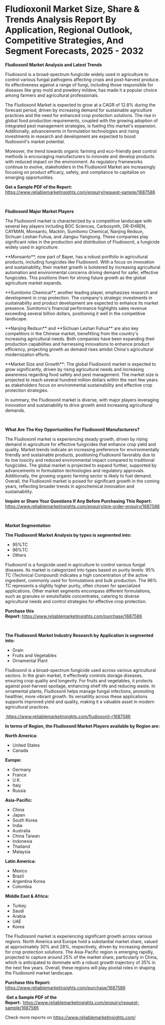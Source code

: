 <p><h1>Fludioxonil Market Size, Share & Trends Analysis Report By Application, Regional Outlook, Competitive Strategies, And Segment Forecasts, 2025 - 2032</h1></p><p><strong>Fludioxonil Market Analysis and Latest Trends</strong></p>
<p><p>Fludioxonil is a broad-spectrum fungicide widely used in agriculture to control various fungal pathogens affecting crops and post-harvest produce. Its effectiveness against a range of fungi, including those responsible for diseases like gray mold and powdery mildew, has made it a popular choice among farmers and agricultural professionals. </p><p>The Fludioxonil Market is expected to grow at a CAGR of 12.8% during the forecast period, driven by increasing demand for sustainable agriculture practices and the need for enhanced crop protection solutions. The rise in global food production requirements, coupled with the growing adoption of integrated pest management strategies, is fueling this market's expansion. Additionally, advancements in formulation technologies and rising investments in research and development are expected to boost fludioxonil's market potential. </p><p>Moreover, the trend towards organic farming and eco-friendly pest control methods is encouraging manufacturers to innovate and develop products with reduced impact on the environment. As regulatory frameworks continue to evolve, stakeholders in the Fludioxonil Market are increasingly focusing on product efficacy, safety, and compliance to capitalize on emerging opportunities.</p></p>
<p><strong>Get a Sample PDF of the Report:&nbsp;</strong> <a href="https://www.reliablemarketinsights.com/enquiry/request-sample/1687586?utm_campaign=3584&utm_medium=2&utm_source=Github&utm_content=ia&utm_term=02042025&utm_id=fludioxonil">https://www.reliablemarketinsights.com/enquiry/request-sample/1687586</a></p>
<p>&nbsp;</p>
<p><strong>Fludioxonil Major Market Players</strong></p>
<p><p>The Fludioxonil market is characterized by a competitive landscape with several key players including BOC Sciences, Carbosynth, DR-EHREN, CAYMAN, Monsanto, Macklin, Sumitomo Chemical, Nanjing Redsun, Sichuan Leshan Fuhua, and Jiangsu Yangnong. These companies play significant roles in the production and distribution of Fludioxonil, a fungicide widely used in agriculture.</p><p>**Monsanto**, now part of Bayer, has a robust portfolio in agricultural products, including fungicides like Fludioxonil. With a focus on innovation and sustainability, their market growth is bolstered by increasing agricultural automation and environmental concerns driving demand for safer, effective fungicides. This positions them for strong future growth as the global agriculture market expands.</p><p>**Sumitomo Chemical**, another leading player, emphasizes research and development in crop protection. The company's strategic investments in sustainability and product development are expected to enhance its market presence. Sumitomo's financial performance highlights sales revenue exceeding several billion dollars, positioning it well in the competitive landscape.</p><p>**Nanjing Redsun** and **Sichuan Leshan Fuhua** are also key competitors in the Chinese market, benefitting from the country's increasing agricultural needs. Both companies have been expanding their production capabilities and harnessing innovations to enhance product efficiency, projecting growth as demand rises amidst China's agricultural modernization efforts.</p><p>**Market Size and Growth**: The global Fludioxonil market is expected to grow significantly, driven by rising agricultural needs and increasing awareness regarding food safety and pest management. The market size is projected to reach several hundred million dollars within the next few years as stakeholders focus on environmental sustainability and effective crop protection strategies.</p><p>In summary, the Fludioxonil market is diverse, with major players leveraging innovation and sustainability to drive growth amid increasing agricultural demands.</p></p>
<p>&nbsp;</p>
<p><strong>What Are The Key Opportunities For Fludioxonil Manufacturers?</strong></p>
<p><p>The Fludioxonil market is experiencing steady growth, driven by rising demand in agriculture for effective fungicides that enhance crop yield and quality. Market trends indicate an increasing preference for environmentally friendly and sustainable products, positioning Fludioxonil favorably due to its low toxicity and reduced environmental impact compared to traditional fungicides. The global market is projected to expand further, supported by advancements in formulation technologies and regulatory approvals. Additionally, the growing organic farming sector is likely to fuel demand. Overall, the Fludioxonil market is poised for significant growth in the coming years, reflecting broader trends in agrochemical innovation and sustainability.</p></p>
<p><strong>Inquire or Share Your Questions If Any Before Purchasing This Report:</strong> <a href="https://www.reliablemarketinsights.com/enquiry/pre-order-enquiry/1687586?utm_campaign=3584&utm_medium=2&utm_source=Github&utm_content=ia&utm_term=02042025&utm_id=fludioxonil">https://www.reliablemarketinsights.com/enquiry/pre-order-enquiry/1687586</a></p>
<p>&nbsp;</p>
<p><strong>Market Segmentation</strong></p>
<p><strong>The Fludioxonil Market Analysis by types is segmented into:</strong></p>
<p><ul><li>95%TC</li><li>96%TC</li><li>Others</li></ul></p>
<p><p>Fludioxonil is a fungicide used in agriculture to control various fungal diseases. Its market is categorized into types based on purity levels: 95% TC (Technical Compound) indicates a high concentration of the active ingredient, commonly used for formulations and bulk production. The 96% TC represents a slightly higher purity, often chosen for specialized applications. Other market segments encompass different formulations, such as granules or emulsifiable concentrates, catering to diverse agricultural needs and control strategies for effective crop protection.</p></p>
<p><strong>Purchase this Report:&nbsp;</strong><a href="https://www.reliablemarketinsights.com/purchase/1687586?utm_campaign=3584&utm_medium=2&utm_source=Github&utm_content=ia&utm_term=02042025&utm_id=fludioxonil">https://www.reliablemarketinsights.com/purchase/1687586</a></p>
<p>&nbsp;</p>
<p><strong>The Fludioxonil Market Industry Research by Application is segmented into:</strong></p>
<p><ul><li>Grain</li><li>Fruits and Vegetables</li><li>Ornamental Plant</li></ul></p>
<p><p>Fludioxonil is a broad-spectrum fungicide used across various agricultural sectors. In the grain market, it effectively controls storage diseases, ensuring crop quality and longevity. For fruits and vegetables, it protects against post-harvest spoilage, enhancing shelf life and reducing waste. In ornamental plants, Fludioxonil helps manage fungal infections, promoting healthier, more vibrant growth. Its versatility across these applications supports improved yield and quality, making it a valuable asset in modern agricultural practices.</p></p>
<p><a href="https://www.reliablemarketinsights.com/fludioxonil-r1687586?utm_campaign=3584&utm_medium=2&utm_source=Github&utm_content=ia&utm_term=02042025&utm_id=fludioxonil">&nbsp;https://www.reliablemarketinsights.com/fludioxonil-r1687586</a></p>
<p><strong>In terms of Region, the Fludioxonil Market Players available by Region are:</strong></p>
<p>
    <p> <strong> North America: </strong>
        <ul>
            <li>United States</li>
            <li>Canada</li>
        </ul>
        </p> 
    <p> <strong> Europe: </strong>
        <ul>
            <li>Germany</li>
            <li>France</li>
            <li>U.K.</li>
            <li>Italy</li>
            <li>Russia</li>
        </ul>
        </p> 
    <p> <strong> Asia-Pacific: </strong>
        <ul>
            <li>China</li>
            <li>Japan</li>
            <li>South Korea</li>
            <li>India</li>
            <li>Australia</li>
            <li>China Taiwan</li>
            <li>Indonesia</li>
            <li>Thailand</li>
            <li>Malaysia</li>
        </ul>
        </p> 
    <p> <strong> Latin America: </strong>
        <ul>
            <li>Mexico</li>
            <li>Brazil</li>
            <li>Argentina Korea</li>
            <li>Colombia</li>
        </ul>
        </p> 
    <p> <strong> Middle East & Africa: </strong>
        <ul>
            <li>Turkey</li>
            <li>Saudi</li>
            <li>Arabia</li>
            <li>UAE</li>
            <li>Korea</li>
        </ul>
    </p>
    </p>
<p><p>The Fludioxonil market is experiencing significant growth across various regions. North America and Europe hold a substantial market share, valued at approximately 30% and 28%, respectively, driven by increasing demand for crop protection solutions. The Asia-Pacific region is emerging rapidly, projected to capture around 25% of the market share, particularly in China, which is anticipated to dominate with a robust growth trajectory of 35% in the next few years. Overall, these regions will play pivotal roles in shaping the Fludioxonil market landscape.</p></p>
<p><strong>Purchase this Report: </strong><a href="https://www.reliablemarketinsights.com/purchase/1687586?utm_campaign=3584&utm_medium=2&utm_source=Github&utm_content=ia&utm_term=02042025&utm_id=fludioxonil">https://www.reliablemarketinsights.com/purchase/1687586</a></p>
<p>&nbsp;<strong>Get a Sample PDF of the Report:&nbsp;&nbsp;</strong><a href="https://www.reliablemarketinsights.com/enquiry/request-sample/1687586?utm_campaign=3584&utm_medium=2&utm_source=Github&utm_content=ia&utm_term=02042025&utm_id=fludioxonil">https://www.reliablemarketinsights.com/enquiry/request-sample/1687586</a></p>
<p><strong></strong></p>
<p>Check more reports on <a href="https://www.reliablemarketinsights.com/?utm_campaign=3584&utm_medium=2&utm_source=Github&utm_content=ia&utm_term=02042025&utm_id=fludioxonil">https://www.reliablemarketinsights.com/</a></p>